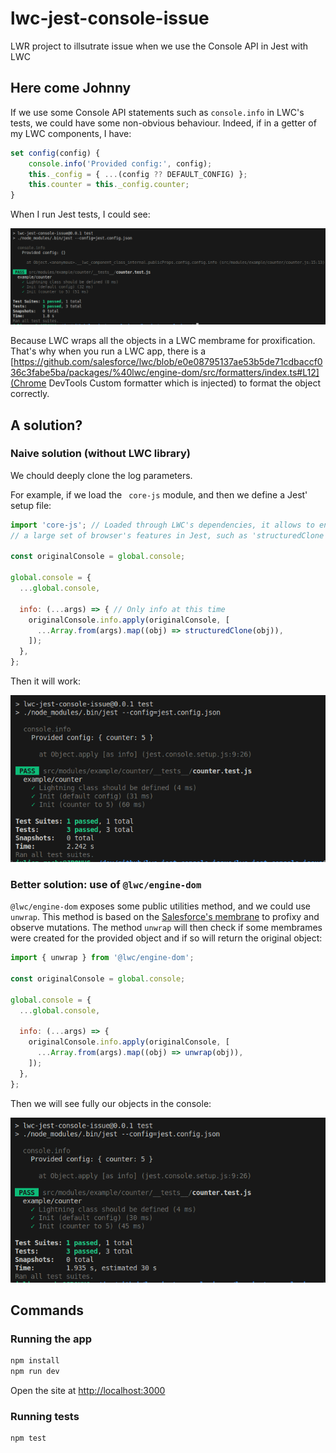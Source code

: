 # lwc-jest-console-issue

LWR project to illsutrate issue when we use the Console API in Jest with LWC

## Here come Johnny

If we use some Console API statements such as `console.info` in LWC's tests, we could have some non-obvious behaviour.
Indeed, if in a getter of my LWC components, I have:

```javascript
set config(config) {
    console.info('Provided config:', config);
    this._config = { ...(config ?? DEFAULT_CONFIG) };
    this.counter = this._config.counter;
}
```

When I run Jest tests, I could see:

![Empty object on a non-empty object](empty-object-which-is-not-empty.png)

Because LWC wraps all the objects in a LWC membrame for proxification.
That's why when you run a LWC app, there is a [https://github.com/salesforce/lwc/blob/e0e08795137ae53b5de71cdbaccf036c3fabe5ba/packages/%40lwc/engine-dom/src/formatters/index.ts#L12](Chrome DevTools Custom formatter which is injected) to format the object correctly.

## A solution?

### Naive solution (without LWC library)

We chould deeply clone the log parameters.

For example, if we load the ` core-js` module, and then we define a Jest' setup file:

```javascript
import 'core-js'; // Loaded through LWC's dependencies, it allows to enable
// a large set of browser's features in Jest, such as 'structuredClone'

const originalConsole = global.console;

global.console = {
  ...global.console,

  info: (...args) => { // Only info at this time
    originalConsole.info.apply(originalConsole, [
      ...Array.from(args).map((obj) => structuredClone(obj)),
    ]);
  },
};
```

Then it will work:

![No more empty object](no-more-empty-object.png)

### Better solution: use of `@lwc/engine-dom`

`@lwc/engine-dom` exposes some public utilities method, and we could use `unwrap`.
This method is based on the [Salesforce's membrane](https://github.com/salesforce/observable-membrane) to profixy and observe mutations.
The method `unwrap` will then check if some membrames were created for the provided object and if so will return the original object:

```javascript
import { unwrap } from '@lwc/engine-dom';

const originalConsole = global.console;

global.console = {
  ...global.console,

  info: (...args) => {
    originalConsole.info.apply(originalConsole, [
      ...Array.from(args).map((obj) => unwrap(obj)),
    ]);
  },
};
```

Then we will see fully our objects in the console:

![No more empty object with LWC](no-more-empty-object-with-lwc.png)

## Commands

### Running the app

```bash
npm install
npm run dev
```

Open the site at [http://localhost:3000](http://localhost:3000)

### Running tests

```bash
npm test
```
